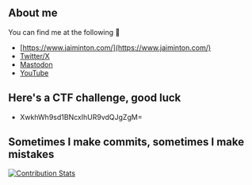 ## About me

You can find me at the following 💬 
- [https://www.jaiminton.com/](https://www.jaiminton.com/)
- [Twitter/X](https://x.com/CyberRaiju)
- [Mastodon](https://infosec.exchange/@CyberRaiju)
- [YouTube](https://www.youtube.com/@cyberraiju/featured)

## Here's a CTF challenge, good luck

- XwkhWh9sd1BNcxIhUR9vdQJgZgM=

## Sometimes I make commits, sometimes I make mistakes

[![Contribution Stats](https://github-contribution-stats.vercel.app/api/?username=jpminty)]([https://github.com/LordDashMe/github-contribution-stats/](https://github-contribution-stats.vercel.app/api/?username=jpminty))
